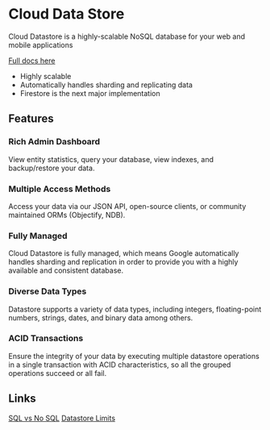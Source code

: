 # Cloud Data Store

Cloud Datastore is a highly-scalable NoSQL database for your web and mobile applications

[Full docs here](https://cloud.google.com/datastore/)

* Highly scalable
* Automatically handles sharding and replicating data
* Firestore is the next major implementation

## Features
### Rich Admin Dashboard

View entity statistics, query your database, view indexes, and backup/restore your data.

### Multiple Access Methods

Access your data via our JSON API, open-source clients, or community maintained ORMs (Objectify, NDB).

### Fully Managed

Cloud Datastore is fully managed, which means Google automatically handles sharding and replication in order to provide you with a highly available and consistent database.

### Diverse Data Types

Datastore supports a variety of data types, including integers, floating-point numbers, strings, dates, and binary data among others.

### ACID Transactions

Ensure the integrity of your data by executing multiple datastore operations in a single transaction with ACID characteristics, so all the grouped operations succeed or all fail.

## Links
[SQL vs No SQL](https://www.youtube.com/watch?v=rRoy6I4gKWU)
[Datastore Limits](https://cloud.google.com/datastore/docs/concepts/limits)